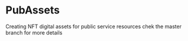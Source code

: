 # PubAssets
Creating NFT digital assets for public service resources
chek the master branch for more details
